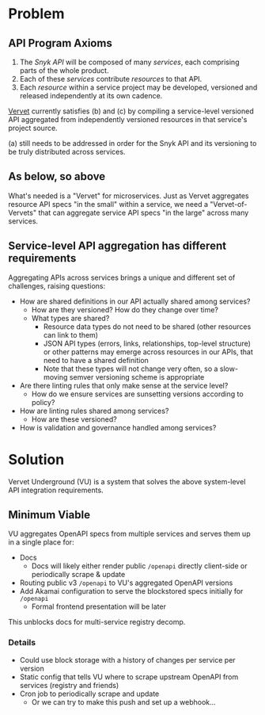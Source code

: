 # Problem

## API Program Axioms

1. The *Snyk API* will be composed of many *services*, each comprising parts of the whole product.
2. Each of these *services* contribute *resources* to that API.
3. Each *resource* within a service project may be developed, versioned and released independently at its own cadence.

[Vervet](https://github.com/snyk/vervet/) currently satisfies (b) and (c) by compiling a service-level versioned API aggregated from independently versioned resources in that service's project source.

(a) still needs to be addressed in order for the Snyk API and its versioning to be truly distributed across services.

## As below, so above

What's needed is a "Vervet" for microservices. Just as Vervet aggregates resource API specs "in the small" within a service, we need a "Vervet-of-Vervets" that can aggregate service API specs "in the large" across many services.

## Service-level API aggregation has different requirements

Aggregating APIs across services brings a unique and different set of challenges, raising questions:

- How are shared definitions in our API actually shared among services?
    - How are they versioned? How do they change over time?
    - What types are shared?
        - Resource data types do not need to be shared (other resources can link to them)
        - JSON API types (errors, links, relationships, top-level structure) or other patterns may emerge across resources in our APIs, that need to have a shared definition
        - Note that these types will not change very often, so a slow-moving semver versioning scheme is appropriate
- Are there linting rules that only make sense at the service level?
    - How do we ensure services are sunsetting versions according to policy?
- How are linting rules shared among services?
    - How are these versioned?
- How is validation and governance handled among services?

# Solution

Vervet Underground (VU) is a system that solves the above system-level API integration requirements.


## Minimum Viable

VU aggregates OpenAPI specs from multiple services and serves them up in a single place for:

- Docs
    - Docs will likely either render public `/openapi` directly client-side or periodically scrape & update
- Routing public v3 `/openapi` to VU's aggregated OpenAPI versions
- Add Akamai configuration to serve the blockstored specs initially for `/openapi`
    - Formal frontend presentation will be later

This unblocks docs for multi-service registry decomp.

### Details

- Could use block storage with a history of changes per service per version
- Static config that tells VU where to scrape upstream OpenAPI from services (registry and friends)
- Cron job to periodically scrape and update
    - Or we can try to make this push and set up a webhook...